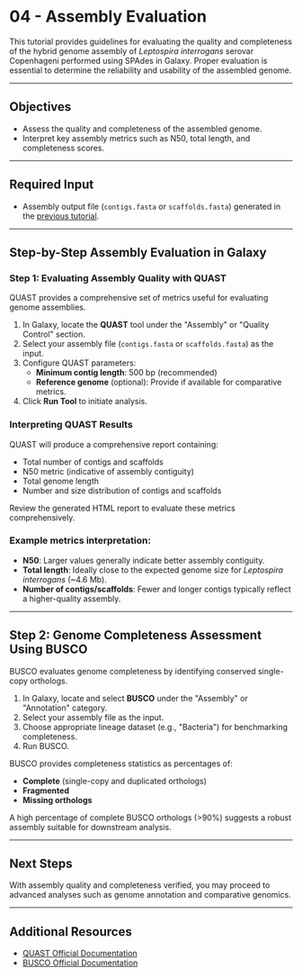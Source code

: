 # 04 - Assembly Evaluation

This tutorial provides guidelines for evaluating the quality and completeness of the hybrid genome assembly of *Leptospira interrogans* serovar Copenhageni performed using SPAdes in Galaxy. Proper evaluation is essential to determine the reliability and usability of the assembled genome.

---

## Objectives

- Assess the quality and completeness of the assembled genome.
- Interpret key assembly metrics such as N50, total length, and completeness scores.

---

## Required Input

- Assembly output file (`contigs.fasta` or `scaffolds.fasta`) generated in the [previous tutorial](Hybrid_Assembly.md).

---

## Step-by-Step Assembly Evaluation in Galaxy

### Step 1: Evaluating Assembly Quality with QUAST

QUAST provides a comprehensive set of metrics useful for evaluating genome assemblies.

1. In Galaxy, locate the **QUAST** tool under the "Assembly" or "Quality Control" section.
2. Select your assembly file (`contigs.fasta` or `scaffolds.fasta`) as the input.
3. Configure QUAST parameters:
   - **Minimum contig length**: 500 bp (recommended)
   - **Reference genome** (optional): Provide if available for comparative metrics.
4. Click **Run Tool** to initiate analysis.

### Interpreting QUAST Results

QUAST will produce a comprehensive report containing:
- Total number of contigs and scaffolds
- N50 metric (indicative of assembly contiguity)
- Total genome length
- Number and size distribution of contigs and scaffolds

Review the generated HTML report to evaluate these metrics comprehensively.

### Example metrics interpretation:

- **N50**: Larger values generally indicate better assembly contiguity.
- **Total length**: Ideally close to the expected genome size for *Leptospira interrogans* (~4.6 Mb).
- **Number of contigs/scaffolds**: Fewer and longer contigs typically reflect a higher-quality assembly.

---

## Step 2: Genome Completeness Assessment Using BUSCO

BUSCO evaluates genome completeness by identifying conserved single-copy orthologs.

1. In Galaxy, locate and select **BUSCO** under the "Assembly" or "Annotation" category.
2. Select your assembly file as the input.
3. Choose appropriate lineage dataset (e.g., "Bacteria") for benchmarking completeness.
4. Run BUSCO.

BUSCO provides completeness statistics as percentages of:

- **Complete** (single-copy and duplicated orthologs)
- **Fragmented**
- **Missing orthologs**

A high percentage of complete BUSCO orthologs (>90%) suggests a robust assembly suitable for downstream analysis.

---

## Next Steps

With assembly quality and completeness verified, you may proceed to advanced analyses such as genome annotation and comparative genomics.

---

## Additional Resources

- [QUAST Official Documentation](http://quast.sourceforge.net/)
- [BUSCO Official Documentation](https://busco.ezlab.org/)
